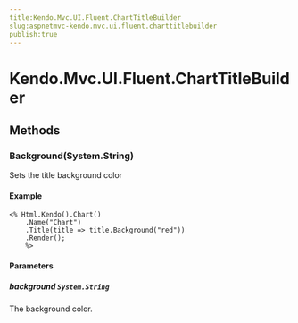 ```yaml
---
title:Kendo.Mvc.UI.Fluent.ChartTitleBuilder
slug:aspnetmvc-kendo.mvc.ui.fluent.charttitlebuilder
publish:true
---
```


# Kendo.Mvc.UI.Fluent.ChartTitleBuilder

## Methods

### Background(System.String)
Sets the title background color

#### Example
    <% Html.Kendo().Chart()
        .Name("Chart")
        .Title(title => title.Background("red"))
        .Render();
        %>

#### Parameters

##### background `System.String`
The background color.